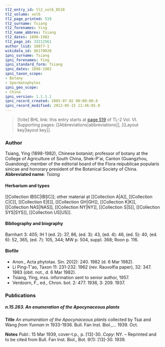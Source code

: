 ```yaml
---
tl2_entry_id: tl2_vol6_0528
tl2_volume: vol6
tl2_page_printed: 519
tl2_surname: Tsiang
tl2_forenames: Ying
tl2_name_abbrev: Tsiang
tl2_dates: 1898-1982
tl2_page_id: 33212561
author_lsid: 10877-1
wikidata_id: Q6170028
ipni_surname: Tsiang
ipni_forenames: Ying
ipni_standard_form: Tsiang
ipni_dates: 1898-1982
ipni_taxon_scope: 
- Botany
- Spermatophytes
ipni_geo_scope: 
- China
ipni_version: 1.1.1.1
ipni_record_created: 2003-07-02 00:00:00.0
ipni_record_modified: 2013-05-15 11:46:05.0
---
```



> [!cite] BHL link: this entry starts at [page 519](https://www.biodiversitylibrary.org/page/33212561) of TL-2 Vol. VI.
> Supporting pages: [[Abbreviations|abbreviations]], [[Layout key|layout key]].

### Author

Tsiang, Ying (1898-1982), Chinese botanist; professor of botany at the College of Agriculture of South China, Shek-P'ai, Canton (Guangzhou, Guandong); member of the editorial board of the Flora reipublicae popularis sinicae and honorary president of the Botanical Society of China. 
**Abbreviated name**: *Tsiang*

#### Herbarium and types

[[Collection IBSC|IBSC]]; other material at [[Collection A|A]], [[Collection C|C]], [[Collection E|E]], [[Collection GH|GH]], [[Collection K|K]], [[Collection NAS|NAS]], [[Collection NY|NY]], [[Collection S|S]], [[Collection SYS|SYS]], [[Collection US|US]].

#### Bibliography and biography

Barnhart 3: 405; IH 1 (ed. 2): 37, 86, (ed. 3): 43, (ed. 4): 46, (ed. 5): 40, (ed. 6): 52, 365, (ed. 7): 105, 344; MW p. 504, suppl. 368; Roon p. 116.

#### Biofile

- Anon., Acta phytotax. Sin. 20(2): 240. 1982 (d. 6 Mar 1982).
- Li Ping-T'ao, Taxon 11: 231-232. 1962 (rev. Rauvolfia paper), 32: 347. 1983 (obit. not., d. 6 Mar 1982).
- Tsiang, Ying, mss. information sent to senior author, 1957.
- Verdoorn, F., ed., Chron. bot. 2: 477. 1936, 3: 209. 1937.

### Publications

##### n.15.263. An enumeration of the Apocynaceous plants

**Title**
*An enumeration of the Apocynaceous plants* collected by Tsai and Wang *from Yunnan* in 1933-1936. Bull. Fan Inst. Biol.,... 1939. Oct.

**Notes**
*Publ*.: 15 Mar 1939, cover-t.p., p. \[13\]-30. *Copy*: NY. – Reprinted and to be cited from Bull. Fan Inst. Biol., Bot. 9(1): \[13\]-30. 1939.

